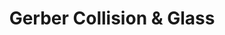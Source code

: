 ---
title: "Gerber Collision & Glass"
url: /centennial/gerber-collision-and-glass/
shop: car repair
---